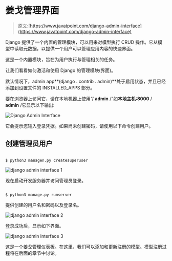 # 姜戈管理界面

> 原文:[https://www.javatpoint.com/django-admin-interface](https://www.javatpoint.com/django-admin-interface)

Django 提供了一个内置的管理模块，可以用来对模型执行 CRUD 操作。它从模型中读取元数据，以提供一个用户可以管理应用内容的快速界面。

这是一个内置模块，旨在为用户执行与管理相关的任务。

让我们看看如何激活和使用 Django 的管理模块(界面)。

默认情况下，admin app**(django . contrib . admin)**处于启用状态，并且已经添加到设置文件的 INSTALLED_APPS 部分。

要在浏览器上访问它，请在本地机器上使用“/ **admin** /”如**本地主机:8000** / **admin** /它显示以下输出:

![Django Admin Interface](../Images/e3d4bc80cb10037f3dc52af29586b9fa.png)

它会提示您输入登录凭据。如果尚未创建密码，请使用以下命令创建用户。

## 创建管理员用户

```

$ python3 managen.py createsuperuser

```

![django admin interface 1](../Images/a944a89773c21024836fcfdb4d6e9a0b.png)

现在启动开发服务器并访问管理员登录。

```

$ python3 manage.py runserver

```

提供创建的用户名和密码以及登录名。

![django admin interface 2](../Images/300e9189c4ff96f02489ed458267bbce.png)

登录成功后，显示如下界面。

![django admin interface 3](../Images/9c12a5e199269d0ca6ef3b1edc0336cb.png)

这是一个姜戈管理仪表板。在这里，我们可以添加和更新注册的模型。模型注册过程将在后面的章节中讨论。